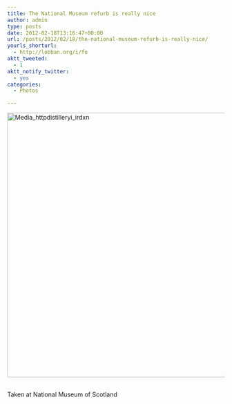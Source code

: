 ```yaml
---
title: The National Museum refurb is really nice
author: admin
type: posts
date: 2012-02-18T13:16:47+00:00
url: /posts/2012/02/18/the-national-museum-refurb-is-really-nice/
yourls_shorturl:
  - http://lobban.org/i/fo
aktt_tweeted:
  - 1
aktt_notify_twitter:
  - yes
categories:
  - Photos

---
```

<div class='posterous_autopost'>
  <a href="http://instagr.am/p/HJfm_Hqlhr/"></p> 
  
  <div class='p_embed p_image_embed'>
    <a href="http://getfile2.posterous.com/getfile/files.posterous.com/nonimage/gFxmffIaDfeofFFJpIapgJmdHwaFcyuBxqfqBaHxtGhbbliklgbdDuacqCje/media_httpdistilleryi_IrDxn.jpg.scaled1000.jpg"><img alt="Media_httpdistilleryi_irdxn" height="612" src="http://getfile2.posterous.com/getfile/files.posterous.com/nonimage/gFxmffIaDfeofFFJpIapgJmdHwaFcyuBxqfqBaHxtGhbbliklgbdDuacqCje/media_httpdistilleryi_IrDxn.jpg.scaled1000.jpg" width="612" /></a>
  </div>
  
  <p>
    </a><br />Taken at National Museum of Scotland</div>